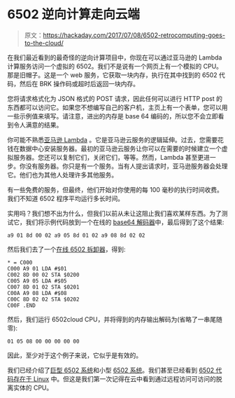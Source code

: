 # 6502 逆向计算走向云端

> 原文：<https://hackaday.com/2017/07/08/6502-retrocomputing-goes-to-the-cloud/>

在我们最近看到的最奇怪的逆向计算项目中，你现在可以通过亚马逊的 Lambda 计算服务访问一个虚拟的 6502。我们不是说有一个网页上有一个模拟的 CPU。那是旧帽子。这是一个 web 服务，它获取一块内存，执行在其中找到的 6502 代码，然后在 BRK 操作码或超时后返回一块内存。

您将请求格式化为 JSON 格式的 POST 请求，因此任何可以进行 HTTP post 的东西都可以访问它。如果您不想编写自己的客户机，主页上有一个表单，您可以用一些示例值来填写。请注意，进出的内存是 base 64 编码的，所以您不会立即看到令人满意的结果。

你可能不熟悉[亚马逊 Lambda](https://aws.amazon.com/lambda/) 。它是亚马逊云服务的逻辑延伸。过去，您需要花钱在数据中心安装服务器。最初的亚马逊云服务让你可以在需要的时候建立一个虚拟服务器。您还可以复制它们，关闭它们，等等。然而，Lambda 甚至更进一步。你没有服务器。你只是有一个服务。当有人提出请求时，亚马逊服务器会处理它。他们也为其他人处理许多其他服务。

有一些免费的服务，但最终，他们开始对你使用的每 100 毫秒的执行时间收费。我们不知道 6502 程序平均运行多长时间。

实用吗？我们想不出为什么，但我们以前从未让这阻止我们喜欢某样东西。为了测试它，我们将示例代码放到一个在线的 [base64 解码器](https://conv.darkbyte.ru/)中，最后得到了这个结果:

```
a9 01 8d 00 02 a9 05 8d 01 02 a9 08 8d 02 02
```

然后我们去了一个[在线 6502 拆卸器](http://www.e-tradition.net/bytes/6502/disassembler.html)，得到:

```
* = C000
C000 A9 01 LDA #$01
C002 8D 00 02 STA $0200
C005 A9 05 LDA #$05
C007 8D 01 02 STA $0201
C00A A9 08 LDA #$08
C00C 8D 02 02 STA $0202
C00F .END
```

然后，我们运行 6502cloud CPU，并将得到的内存输出解码为(省略了一串尾随零):

```
01 05 08 00 00 00 00 00
```

因此，至少对于这个例子来说，它似乎是有效的。

我们已经介绍了[巨型 6502 系统](https://hackaday.com/2017/05/20/dis-integrated-6502-running-programs-acting-like-computer/)和小型 [6502 系统](https://hackaday.com/2017/02/20/a-6502-retrocomputer-in-a-very-tidy-package/)。我们甚至已经看到 [6502 代码存在于 Linux](https://hackaday.com/2016/11/15/a-linux-exploit-that-uses-6502-code/) 中。但这是我们第一次记得在云中看到通过远程访问可访问的脱离实体的 CPU。